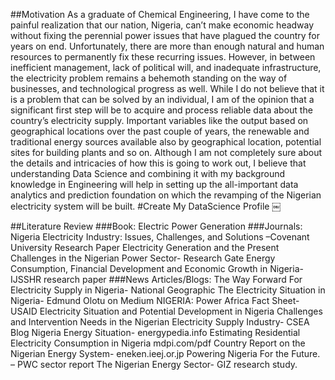 ﻿---Title: "Application of Data Science in Fixing The Nigerian Electricity Problem"Subtitle: "Stutern Graduate Accelerator 07- Data Science Course"Sate: 10/12/2019Prompt: Gather data to analyze and glean insights on the Nigerian energy problem and possible solutionsOutput: pdf_document---##MotivationAs a graduate of Chemical Engineering, I have come to the painful realization that our nation, Nigeria, can’t make economic headway without fixing the perennial power issues that have plagued the country for years on end.Unfortunately, there are more than enough natural and human resources to permanently fix these recurring issues. However, in between inefficient management, lack of political will, and inadequate infrastructure, the electricity problem remains a behemoth standing on the way of businesses, and technological progress as well.While I do not believe that it is a problem that can be solved by an individual, I am of the opinion that a significant first step will be to acquire and process reliable data about the country’s electricity supply. Important variables like the output based on geographical locations over the past couple of years, the renewable and traditional energy sources available also by geographical location, potential sites for building plants and so on.Although I am not completely sure about the details and intricacies of how this is going to work out, I believe that understanding Data Science and combining it with my background knowledge in Engineering will help in setting up the all-important data analytics and prediction foundation on which the revamping of the Nigerian electricity system will be built.#Create My DataScience Profile￼##Literature Review###Book: Electric Power Generation ###Journals: Nigeria Electricity Industry: Issues, Challenges, and Solutions –Covenant University Research Paper Electricity Generation and the Present Challenges in the Nigerian Power Sector- Research Gate Energy Consumption, Financial Development and Economic Growth in Nigeria- IJSSHR research paper ###News Articles/Blogs: The Way Forward For Electricity Supply in Nigeria- National Geographic The Electricity Situation in Nigeria- Edmund Olotu on Medium NIGERIA: Power Africa Fact Sheet- USAID Electricity Situation and Potential Development in Nigeria Challenges and Intervention Needs in the Nigerian Electricity Supply Industry- CSEA Blog Nigeria Energy Situation- energypedia.info Estimating Residential Electricity Consumption in Nigeria mdpi.com/pdf Country Report on the Nigerian Energy System- eneken.ieej.or.jp Powering Nigeria For the Future. – PWC sector report The Nigerian Energy Sector- GIZ research study. 